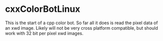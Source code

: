 # cxxColorBotLinux
This is the start of a cpp color bot. So far all it does is read the pixel data of an xwd image. Likely will not be very cross platform compatible, but should work with 32 bit per pixel xwd images.

